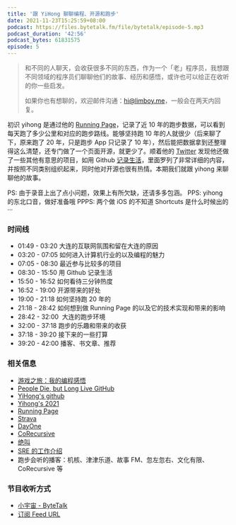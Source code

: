 ```yaml
---
title: '跟 YiHong 聊聊编程、开源和跑步'
date: 2021-11-23T15:25:59+08:00
podcast: https://files.bytetalk.fm/file/bytetalk/episode-5.mp3
podcast_duration: '42:56'
podcast_bytes: 61831575
episode: 5
---
```


> 和不同的人聊天，会收获很多不同的东西，作为一个「老」程序员，我想跟不同领域的程序员们聊聊他们的故事、经历和感悟，或许也可以给正在收听的你一些启发。
>
> 如果你也有想聊的，欢迎邮件沟通：hi@limboy.me，一般会在两天内回复。

初识 yihong 是通过他的 [Running Page](https://yihong.run)，记录了近 10 年的跑步数据，可以看到每天跑了多少公里和对应的跑步路线。能够坚持跑 10 年的人就很少（后来聊了下，原来跑了 20 年，只是跑步 App 只记录了 10 年），然后能把数据拿到还整理得这么清楚，还专门做了一个页面开源，就更少了。顺着他的 [Twitter](https://twitter.com/yihong0618) 发现他还做了一些其他有意思的项目，如用 Github [记录生活](https://github.com/yihong0618/2021)，里面罗列了非常详细的内容，并按照不同类别组织起来，同时他对开源也很有热情。本期我们就跟 yihong 来聊聊他的故事。

<!--more-->

PS: 由于录音上出了点小问题，效果上有所欠缺，还请多多包涵。
PPS: yihong 的东北口音，做好准备哦
PPPS: 两个做 iOS 的不知道 Shortcuts 是什么时候出的···

### 时间线

- 01:49 - 03:20 大连的互联网氛围和留在大连的原因
- 03:20 - 07:05 如何进入计算机行业的以及编程的魅力
- 07:05 - 08:30 最近参与比较多的项目
- 08:30 - 15:50 用 Github 记录生活
- 15:50 - 16:52 如何看待三分钟热度
- 16:52 - 19:00 开源带来的好处
- 19:00 - 21:18 如何坚持跑 20 年的
- 21:18 - 28:42 如何想到做 Running Page 的以及它的技术实现和带来的影响
- 28:42 - 32:00  大连的跑步环境
- 32:00 - 37:18 跑步的乐趣和带来的收获
- 37:18 - 39:20 接下来的一些打算
- 39:20 - 42:00 播客、书文章、推荐

### 相关信息

- [游戏之旅：我的编程感悟](https://book.douban.com/subject/1441780/)
- [People Die, but Long Live GitHub](https://laike9m.com/blog/people-die-but-long-live-github,122/)
- [YiHong's github](https://github.com/yihong0618)
- [Yihong's 2021](https://github.com/yihong0618/2021)
- [Running Page](http://yihong.run)
- [Strava](https://www.strava.com/mobile)
- [DayOne](https://dayoneapp.com)
- [CoRecursive](https://corecursive.com)
- [绝叫](https://book.douban.com/subject/35031587/)
- [SRE 的工作介绍](https://www.kawabangga.com/posts/4481)
- 跑步会听的播客：机核、津津乐道、故事 FM、忽左忽右、文化有限、CoRecursive 等

### 节目收听方式

- [小宇宙 - ByteTalk](https://www.xiaoyuzhoufm.com/podcast/6177bab6b69226ed16a3ed41)
- [订阅 Feed URL](https://bytetalk.fm/index.xml)
